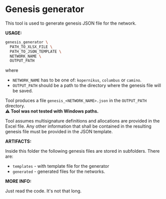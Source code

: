 # Genesis generator

This tool is used to generate genesis JSON file for the network.

**USAGE:**

```bash
genesis_generator \
  PATH_TO_XLSX_FILE \
  PATH_TO_JSON_TEMPLATE \
  NETWORK_NAME \
  OUTPUT_PATH
```
where 
- `NETWORK_NAME` has to be one of: `kopernikus`, `columbus` or `camino`.
- `OUTPUT_PATH` should be a path to the directory where the genesis file will be saved.

Tool produces a file `genesis_<NETWORK_NAME>.json` in the `OUTPUT_PATH` directory.
<br/>**:warning: Tool was not tested with Windows paths.**

Tool assumes multisignature definitions and allocations are provided in the Excel file. Any other information that shall be contained in the resulting genesis file must be provided in the JSON template.

**ARTIFACTS:**

Inside this folder the following genesis files are stored in subfolders. There are:
- `templates` - with template file for the generator
- `generated` - generated files for the networks.

**MORE INFO:**

Just read the code. It's not that long.